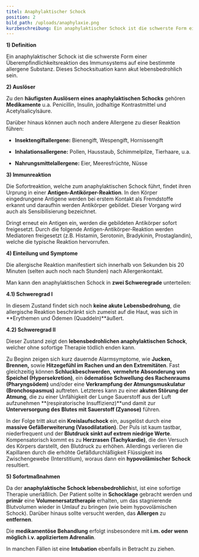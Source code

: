 ```yaml
---
titel: Anaphylaktischer Schock
position: 2
bild_path: /uploads/anaphylaxie.png
kurzbeschreibung: Ein anaphylaktischer Schock ist die schwerste Form einer Überempfindlichkeitsreaktion des Immunsystems auf eine bestimmte allergene Substanz. Diese Schocksituation kann akut lebensbedrohlich sein.
---
```



**1) Definition**

Ein anaphylaktischer Schock ist die schwerste Form einer Überempfindlichkeitsreaktion des Immunsystems auf eine bestimmte allergene Substanz. Dieses Schocksituation kann akut lebensbedrohlich sein.

**2) Auslöser**

Zu den **häufigsten Auslösern eines anaphylaktischen Schocks** gehören **Medikamente** u.a. Penicillin, Insulin, jodhaltige Kontrastmittel und Acetylsalicylsäure.

Darüber hinaus können auch noch andere Allergene zu dieser Reaktion führen:

* **Insektengiftallergene:** Bienengift, Wespengift, Hornissengift

* **Inhalationsallergene:** Pollen, Hausstaub, Schimmelpilze, Tierhaare, u.a.

* **Nahrungsmittelallergene:** Eier, Meeresfrüchte, Nüsse

**3) Immunreaktion**

Die Sofortreaktion, welche zum anaphylaktischen Schock führt, findet ihren Urprung in einer **Antigen-Antikörper-Reaktion**. In den Körper eingedrungene Antigene werden bei erstem Kontakt als Fremdstoffe erkannt und daraufhin werden Antikörper gebildet. Dieser Vorgang wird auch als Sensibilisierung bezeichnet.

Dringt erneut ein Antigen ein, werden die gebildeten Antikörper sofort freigesetzt. Durch die folgende Antigen-Antikörper-Reaktion werden Mediatoren freigesetzt (z.B. Histamin, Serotonin, Bradykinin, Prostaglandin), welche die typische Reaktion hervorrufen.

**4) Einteilung und Symptome**

Die allergische Reaktion manifestiert sich innerhalb von Sekunden bis 20 Minuten (selten auch noch nach Stunden) nach Allergenkontakt.

Man kann den anaphylaktischen Schock in **zwei Schweregrade** unterteilen:

**4.1) Schweregrad I**

In diesem Zustand findet sich noch **keine akute Lebensbedrohung**, die allergische Reaktion beschränkt sich zumeist auf die Haut, was sich in **Erythemen und Ödemen (Quaddeln)**äußert.

**4.2) Schweregrad II**

Dieser Zustand zeigt den **lebensbedrohlichen anaphylaktischen Schock**, welcher ohne sofortige Therapie tödlich enden kann.

Zu Beginn zeigen sich kurz dauernde Alarmsymptome, wie **Jucken, Brennen,** sowie **Hitzegefühl im Rachen und an den Extremitäten**. Fast gleichzeitig können **Schluckbeschwerden**, **vermehrte Absonderung von Speichel (Hypersekretion)**, ein **ödematöse Schwellung des Rachenraums (Pharyngsödem)** und/oder eine **Verkrampfung der Atmungsmuskulatur (Bronchospasmus)** auftreten. Letzteres kann zu einer **akuten Störung der Atmung**, die zu einer Unfähigkeit der Lunge Sauerstoff aus der Luft aufzunehmen **(respiratorische Insuffizienz)**und damit zur **Unterversorgung des Blutes mit Sauerstoff (Zyanose)** führen.

In der Folge tritt akut ein **Kreislaufschock** ein, ausgelöst durch eine **massive Gefäßerweiterung (Vasodilatation)**. Der Puls ist kaum tastbar, niederfrequent und der **Blutdruck sinkt auf extrem niedrige Werte**. Kompensatorisch kommt es zu **Herzrasen (Tachykardie)**, die den Versuch des Körpers darstellt, den Blutdruck zu erhöhen. Allerdings verlieren die Kapillaren durch die erhöhte Gefäßdurchläßigkeit Flüssigkeit ins Zwischengewebe (Interstitium), woraus dann ein **hypovolämischer Schock** resultiert.

**5) Sofortmaßnahmen**

Da der **anaphylaktische Schock lebensbedrohlich**ist, ist eine sofortige Therapie unerläßlich. Der Patient sollte in **Schocklage** gebracht werden und **primär** eine **Volumenersatztherapie** erhalten, um das stagnierende Blutvolumen wieder in Umlauf zu bringen (wie beim hypovolämischen Schock). Darüber hinaus sollte versucht werden, das **Allergen** zu **entfernen**.

Die **medikamentöse Behandlung** erfolgt insbesondere mit **i.m. oder wenn möglich i.v. appliziertem Adrenalin**.

In manchen Fällen ist eine **Intubation** ebenfalls in Betracht zu ziehen.